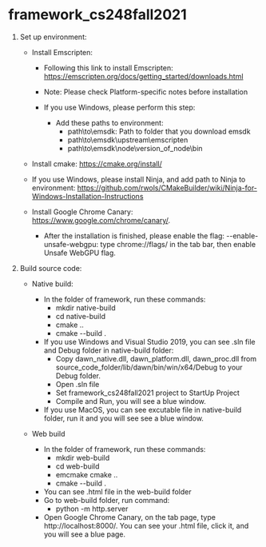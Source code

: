 # framework_cs248fall2021

1. Set up environment:

    - Install Emscripten: 
        * Following this link to install Emscripten:
            https://emscripten.org/docs/getting_started/downloads.html

        * Note: Please check Platform-specific notes before installation

        * If you use Windows, please perform this step:
            - Add these paths to environment:
                * path\to\emsdk: Path to folder that you download emsdk
                * path\to\emsdk\upstream\emscripten
                * path\to\emsdk\node\version_of_node\bin

    - Install cmake:
        https://cmake.org/install/

    - If you use Windows, please install Ninja, and add path to Ninja to environment:
        https://github.com/rwols/CMakeBuilder/wiki/Ninja-for-Windows-Installation-Instructions

    - Install Google Chrome Canary:
        https://www.google.com/chrome/canary/.
        * After the installation is finished, please enable the flag: --enable-unsafe-webgpu: type chrome://flags/ in the tab bar, then enable Unsafe WebGPU flag.

2. Build source code:
    - Native build:
        * In the folder of framework, run these commands:
            - mkdir native-build
            - cd native-build
            - cmake ..
            - cmake --build .
        * If you use Windows and Visual Studio 2019, you can see .sln file and Debug folder in native-build folder:
            - Copy dawn_native.dll, dawn_platform.dll, dawn_proc.dll from source_code_folder/lib/dawn/bin/win/x64/Debug to your Debug folder.
            - Open .sln file
            - Set framework_cs248fall2021 project to StartUp Project
            - Compile and Run, you will see a blue window.
        * If you use MacOS, you can see excutable file in native-build folder, run it and you will see see a blue window.

    - Web build
        * In the folder of framework, run these commands:
            - mkdir web-build
            - cd web-build
            - emcmake cmake ..
            - cmake --build .
        * You can see .html file in the web-build folder
        * Go to web-build folder, run command:
            - python -m http.server
        * Open Google Chrome Canary, on the tab page, type http://localhost:8000/. You can see your .html file, click it, and you will see a blue page.

